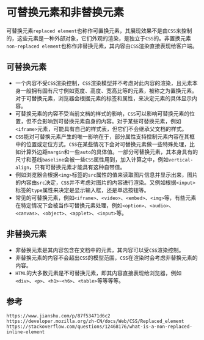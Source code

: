 # 可替换元素和非替换元素
可替换元素`replaced element`也称作可置换元素，其展现效果不是由`CSS`来控制的，这些元素是一种外部对象，它们外观的渲染，是独立于`CSS`的。非置换元素`non-replaced element`也称作非替换元素，其内容由`CSS`渲染直接表现给客户端。

## 可替换元素
* 一个内容不受`CSS`渲染控制，`CSS`渲染模型并不考虑对此内容的渲染，且元素本身一般拥有固有尺寸例如宽度、高度、宽高比等的元素，被称之为置换元素。对于可替换元素，浏览器会根据元素的标签和属性，来决定元素的具体显示内容。  
* 可替换元素的内容不受当前文档的样式的影响，`CSS`可以影响可替换元素的位置，但不会影响到可替换元素自身的内容。对于某些可替换元素，例如`<iframe>`元素，可能具有自己的样式表，但它们不会继承父文档的样式。  
* `CSS`能对可替换元素产生的唯一影响在于，部分属性支持控制元素内容在其框中的位置或定位方式。`CSS`在某些情况下会对可替换元素做一些特殊处理，比如计算外边距`margin`和一些`auto`的具体值。一部分可替换元素，其本身具有的尺寸和基线`baseline`会被一些`CSS`属性用到，加入计算之中，例如`vertical-align`，只有可替换元素才能具有这种自带值。
* 例如浏览器会根据`<img>`标签的`src`属性的值来读取图片信息并显示出来，图片的内容由`src`决定，`CSS`并不考虑对图片的内容进行渲染。又例如根据`<input>`标签的`type`属性来决定是显示输入框，还是单选按钮等。
* 常见的可替换元素，例如`<iframe>`、`<video>`、`<embed>`、`<img>`等，有些元素在特定情况下会被当作可替换元素处理，例如`<option>`、`<audio>`、`<canvas>`、`<object>`、`<applet>`、`<input>`等。


## 非替换元素
* 非替换元素是其内容包含在文档中的元素，其内容可以受`CSS`渲染控制。
* 非替换元素的内容不会超出`CSS`的模型范围，`CSS`在渲染时会考虑非替换元素的内容。
* `HTML`的大多数元素是不可替换元素，即其内容直接表现给浏览器，例如`<div>`、`<p>`、`<h1>~<h6>`、`<table>`等等等等。




## 参考

```
https://www.jianshu.com/p/87f53471d6c2
https://developer.mozilla.org/zh-CN/docs/Web/CSS/Replaced_element
https://stackoverflow.com/questions/12468176/what-is-a-non-replaced-inline-element
```

